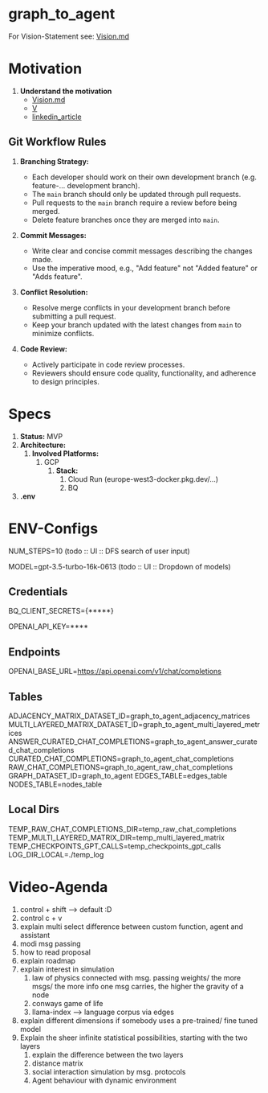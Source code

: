 # graph_to_agent

For Vision-Statement see: [Vision.md](READ_ME%2FVision.md)

# Motivation

1. **Understand the motivation**
    - [Vision.md](READ_ME%2FVision.md)
    - [V](https://cv-gieklps3ea-uc.a.run.app/graph_to_agent_normative_approach)
    - [linkedin_article](https://www.linkedin.com/pulse/proposal-re-use-re-design-flawed-reward-system-git-all-kilian-lehn-oj2ze%3FtrackingId=2dJYCDeFmOoTpzMEszsqmA%253D%253D/?trackingId=2dJYCDeFmOoTpzMEszsqmA%3D%3D)

## Git Workflow Rules

1. **Branching Strategy:**
    - Each developer should work on their own development branch (e.g. feature-... development branch).
    - The `main` branch should only be updated through pull requests.
    - Pull requests to the `main` branch require a review before being merged.
    - Delete feature branches once they are merged into `main`.

2. **Commit Messages:**
    - Write clear and concise commit messages describing the changes made.
    - Use the imperative mood, e.g., "Add feature" not "Added feature" or "Adds feature".

3. **Conflict Resolution:**
    - Resolve merge conflicts in your development branch before submitting a pull request.
    - Keep your branch updated with the latest changes from `main` to minimize conflicts.

4. **Code Review:**
    - Actively participate in code review processes.
    - Reviewers should ensure code quality, functionality, and adherence to design principles.

# Specs

1. **Status:** MVP
2. **Architecture:**
    1. **Involved Platforms:**
        1. GCP
            1. **Stack:**
                1. Cloud Run (europe-west3-docker.pkg.dev/...)
                2. BQ
4. **.env**

# ENV-Configs

NUM_STEPS=10 (todo :: UI :: DFS search of user input)

MODEL=gpt-3.5-turbo-16k-0613 (todo :: UI :: Dropdown of models)

## Credentials

BQ_CLIENT_SECRETS={*****}

OPENAI_API_KEY=****

## Endpoints

OPENAI_BASE_URL=https://api.openai.com/v1/chat/completions

## Tables

ADJACENCY_MATRIX_DATASET_ID=graph_to_agent_adjacency_matrices
MULTI_LAYERED_MATRIX_DATASET_ID=graph_to_agent_multi_layered_metrices
ANSWER_CURATED_CHAT_COMPLETIONS=graph_to_agent_answer_curated_chat_completions
CURATED_CHAT_COMPLETIONS=graph_to_agent_chat_completions
RAW_CHAT_COMPLETIONS=graph_to_agent_raw_chat_completions
GRAPH_DATASET_ID=graph_to_agent
EDGES_TABLE=edges_table
NODES_TABLE=nodes_table

## Local Dirs

TEMP_RAW_CHAT_COMPLETIONS_DIR=temp_raw_chat_completions
TEMP_MULTI_LAYERED_MATRIX_DIR=temp_multi_layered_matrix
TEMP_CHECKPOINTS_GPT_CALLS=temp_checkpoints_gpt_calls
LOG_DIR_LOCAL=./temp_log

# Video-Agenda

1. control + shift --> default :D
2. control c + v
3. explain multi select difference between custom function, agent and assistant
4. modi msg passing
5. how to read proposal
6. explain roadmap
7. explain interest in simulation
    1. law of physics connected with msg. passing weights/ the more msgs/ the more info one msg carries, the higher the
       gravity of a node
    2. conways game of life
    3. llama-index --> language corpus via edges
8. explain different dimensions if somebody uses a pre-trained/ fine tuned model 
9. Explain the sheer infinite statistical possibilities, starting with the two layers
   1. explain the difference between the two layers
   2. distance matrix
   3. social interaction simulation by msg. protocols
   4. Agent behaviour with dynamic environment




